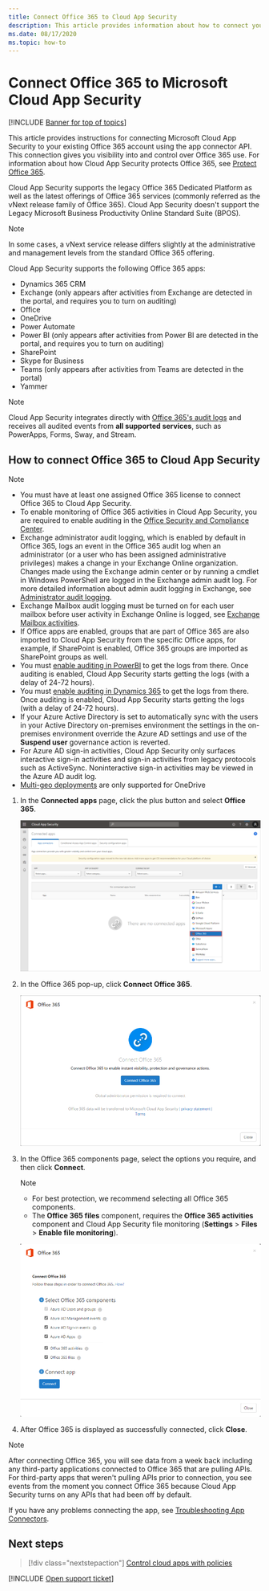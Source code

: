 ```yaml
---
title: Connect Office 365 to Cloud App Security 
description: This article provides information about how to connect your Office 365 to Cloud App Security using the API connector for visibility and control over use.
ms.date: 08/17/2020
ms.topic: how-to
---
```

# Connect Office 365 to Microsoft Cloud App Security

[!INCLUDE [Banner for top of topics](includes/banner.md)]

This article provides instructions for connecting Microsoft Cloud App Security to your existing Office 365 account using the app connector API. This connection gives you visibility into and control over Office 365 use. For information about how Cloud App Security protects Office 365, see [Protect Office 365](protect-office-365.md).
  
Cloud App Security supports the legacy Office 365 Dedicated Platform as well as the latest offerings of Office 365 services (commonly referred as the vNext release family of Office 365).  Cloud App Security doesn't support the Legacy Microsoft Business Productivity Online Standard Suite (BPOS).

> [!NOTE]
> In some cases, a vNext service release differs slightly at the administrative and management levels from the standard Office 365 offering.

Cloud App Security supports the following Office 365 apps:

- Dynamics 365 CRM
- Exchange (only appears after activities from Exchange are detected in the portal, and requires you to turn on auditing)
- Office
- OneDrive
- Power Automate
- Power BI (only appears after activities from Power BI are detected in the portal, and requires you to turn on auditing)
- SharePoint
- Skype for Business
- Teams (only appears after activities from Teams are detected in the portal)
- Yammer

> [!NOTE]
> Cloud App Security integrates directly with [Office 365's audit logs](/microsoft-365/compliance/detailed-properties-in-the-office-365-audit-log?view=o365-worldwide&preserve-view=true) and receives all audited events from **all supported services**, such as PowerApps, Forms, Sway, and Stream.

## How to connect Office 365 to Cloud App Security  

> [!NOTE]
>
>- You must have at least one assigned Office 365 license to connect Office 365 to Cloud App Security.
>- To enable monitoring of Office 365 activities in Cloud App Security, you are required to enable auditing in the [Office Security and Compliance Center](https://support.microsoft.com/help/4026501/office-auditing-in-office-365-for-admins).
>- Exchange administrator audit logging, which is enabled by default in Office 365, logs an event in the Office 365 audit log when an administrator (or a user who has been assigned administrative privileges) makes a change in your Exchange Online organization. Changes made using the Exchange admin center or by running a cmdlet in Windows PowerShell are logged in the Exchange admin audit log. For more detailed information about admin audit logging in Exchange, see [Administrator audit logging](/exchange/security-and-compliance/exchange-auditing-reports/view-administrator-audit-log).
>- Exchange Mailbox audit logging must be turned on for each user mailbox before user activity in Exchange Online is logged, see [Exchange Mailbox activities](https://support.office.com/article/Search-the-audit-log-in-the-Office-365-Security-Compliance-Center-0d4d0f35-390b-4518-800e-0c7ec95e946c).
>- If Office apps are enabled, groups that are part of Office 365 are also imported to Cloud App Security from the specific Office apps, for example, if SharePoint is enabled, Office 365 groups are imported as SharePoint groups as well.
>- You must [enable auditing in PowerBI](https://powerbi.microsoft.com/documentation/powerbi-admin-auditing/) to get the logs from there. Once auditing is enabled, Cloud App Security starts getting the logs (with a delay of 24-72 hours).
>- You must [enable auditing in Dynamics 365](/dynamics365/customer-engagement/admin/enable-use-comprehensive-auditing#enable-auditing) to get the logs from there. Once auditing is enabled, Cloud App Security starts getting the logs (with a delay of 24-72 hours).
>- If your Azure Active Directory is set to automatically sync with the users in your Active Directory on-premises environment the settings in the on-premises environment override the Azure AD settings and use of the **Suspend user** governance action is reverted.
>- For Azure AD sign-in activities, Cloud App Security only surfaces interactive sign-in activities and sign-in activities from legacy protocols such as ActiveSync. Noninteractive sign-in activities may be viewed in the Azure AD audit log.
> - [Multi-geo deployments](/office365/enterprise/office-365-multi-geo) are only supported for OneDrive

1. In the **Connected apps** page, click the plus button and select **Office 365**.

    ![connect O365 menu option](media/connect-o365.png)

1. In the Office 365 pop-up, click **Connect Office 365**.

    ![connect O365 pop-up](media/office-connect.png)

1. In the Office 365 components page, select the options you require, and then click **Connect**.

    > [!NOTE]
    >
    > - For best protection, we recommend selecting all Office 365 components.
    > - The **Office 365 files** component, requires the **Office 365 activities** component and Cloud App Security file monitoring (**Settings** > **Files** > **Enable file monitoring**).

    ![connect O365 components](media/connect-o365-components.png)

1. After Office 365 is displayed as successfully connected, click **Close**.

> [!NOTE]
> After connecting Office 365, you will see data from a week back including any third-party applications connected to Office 365 that are pulling APIs. For third-party apps that weren't pulling APIs prior to connection, you see events from the moment you connect Office 365 because Cloud App Security turns on any APIs that had been off by default.

If you have any problems connecting the app, see [Troubleshooting App Connectors](troubleshooting-api-connectors-using-error-messages.md).

## Next steps

> [!div class="nextstepaction"]
> [Control cloud apps with policies](control-cloud-apps-with-policies.md)

[!INCLUDE [Open support ticket](includes/support.md)]
